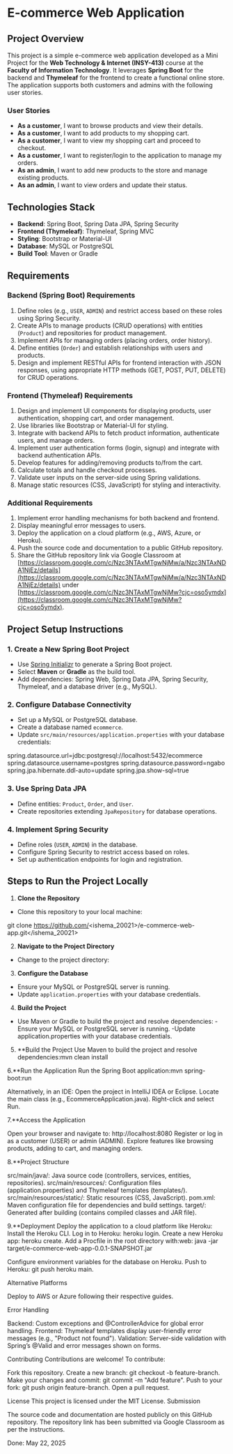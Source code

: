 # E-commerce Web Application

## Project Overview
This project is a simple e-commerce web application developed as a Mini Project for the **Web Technology & Internet (INSY-413)** course at the **Faculty of Information Technology**. It leverages **Spring Boot** for the backend and **Thymeleaf** for the frontend to create a functional online store. The application supports both customers and admins with the following user stories.

### User Stories
- **As a customer**, I want to browse products and view their details.
- **As a customer**, I want to add products to my shopping cart.
- **As a customer**, I want to view my shopping cart and proceed to checkout.
- **As a customer**, I want to register/login to the application to manage my orders.
- **As an admin**, I want to add new products to the store and manage existing products.
- **As an admin**, I want to view orders and update their status.

## Technologies Stack
- **Backend**: Spring Boot, Spring Data JPA, Spring Security
- **Frontend (Thymeleaf)**: Thymeleaf, Spring MVC
- **Styling**: Bootstrap or Material-UI
- **Database**: MySQL or PostgreSQL
- **Build Tool**: Maven or Gradle

## Requirements

### Backend (Spring Boot) Requirements 
1. Define roles (e.g., `USER`, `ADMIN`) and restrict access based on these roles using Spring Security.
2. Create APIs to manage products (CRUD operations) with entities (`Product`) and repositories for product management.
3. Implement APIs for managing orders (placing orders, order history).
4. Define entities (`Order`) and establish relationships with users and products.
5. Design and implement RESTful APIs for frontend interaction with JSON responses, using appropriate HTTP methods (GET, POST, PUT, DELETE) for CRUD operations.

### Frontend (Thymeleaf) Requirements 
1. Design and implement UI components for displaying products, user authentication, shopping cart, and order management.
2. Use libraries like Bootstrap or Material-UI for styling.
3. Integrate with backend APIs to fetch product information, authenticate users, and manage orders.
4. Implement user authentication forms (login, signup) and integrate with backend authentication APIs.
5. Develop features for adding/removing products to/from the cart.
6. Calculate totals and handle checkout processes.
7. Validate user inputs on the server-side using Spring validations.
8. Manage static resources (CSS, JavaScript) for styling and interactivity.

### Additional Requirements 
1. Implement error handling mechanisms for both backend and frontend.
2. Display meaningful error messages to users.
3. Deploy the application on a cloud platform (e.g., AWS, Azure, or Heroku).
4. Push the source code and documentation to a public GitHub repository.
5. Share the GitHub repository link via Google Classroom at [https://classroom.google.com/c/Nzc3NTAxMTgwNjMw/a/Nzc3NTAxNDA1NjEz/details](https://classroom.google.com/c/Nzc3NTAxMTgwNjMw/a/Nzc3NTAxNDA1NjEz/details) under [https://classroom.google.com/c/Nzc3NTAxMTgwNjMw?cjc=oso5ymdx](https://classroom.google.com/c/Nzc3NTAxMTgwNjMw?cjc=oso5ymdx).

## Project Setup Instructions
### 1. Create a New Spring Boot Project
- Use [Spring Initializr](https://start.spring.io/) to generate a Spring Boot project.
- Select **Maven** or **Gradle** as the build tool.
- Add dependencies: Spring Web, Spring Data JPA, Spring Security, Thymeleaf, and a database driver (e.g., MySQL).

### 2. Configure Database Connectivity
- Set up a MySQL or PostgreSQL database.
- Create a database named `ecommerce`.
- Update `src/main/resources/application.properties` with your database credentials:

spring.datasource.url=jdbc:postgresql://localhost:5432/ecommerce
spring.datasource.username=postgres
spring.datasource.password=ngabo
spring.jpa.hibernate.ddl-auto=update
spring.jpa.show-sql=true


### 3. Use Spring Data JPA
- Define entities: `Product`, `Order`, and `User`.
- Create repositories extending `JpaRepository` for database operations.

### 4. Implement Spring Security
- Define roles (`USER`, `ADMIN`) in the database.
- Configure Spring Security to restrict access based on roles.
- Set up authentication endpoints for login and registration.

## Steps to Run the Project Locally
1. **Clone the Repository**
 - Clone this repository to your local machine:

git clone https://github.com/<ishema_20021>/e-commerce-web-app.git</ishema_20021>


2. **Navigate to the Project Directory**
- Change to the project directory:


3. **Configure the Database**
- Ensure your MySQL or PostgreSQL server is running.
- Update `application.properties` with your database credentials.

4. **Build the Project**
- Use Maven or Gradle to build the project and resolve dependencies:
-Ensure your MySQL or PostgreSQL server is running.
-Update application.properties with your database credentials.

5. **Build the Project
Use Maven to build the project and resolve dependencies:mvn clean install

6.**Run the Application
Run the Spring Boot application:mvn spring-boot:run


Alternatively, in an IDE:
Open the project in IntelliJ IDEA or Eclipse.
Locate the main class (e.g., EcommerceApplication.java).
Right-click and select Run.


7.**Access the Application

Open your browser and navigate to: http://localhost:8080
Register or log in as a customer (USER) or admin (ADMIN).
Explore features like browsing products, adding to cart, and managing orders.



8.**Project Structure

src/main/java/: Java source code (controllers, services, entities, repositories).
src/main/resources/: Configuration files (application.properties) and Thymeleaf templates (templates/).
src/main/resources/static/: Static resources (CSS, JavaScript).
pom.xml: Maven configuration file for dependencies and build settings.
target/: Generated after building (contains compiled classes and JAR file).

9.**Deployment
Deploy the application to a cloud platform like Heroku:
Install the Heroku CLI.
Log in to Heroku: heroku login.
Create a new Heroku app: heroku create.
Add a Procfile in the root directory with:web: java -jar target/e-commerce-web-app-0.0.1-SNAPSHOT.jar


Configure environment variables for the database on Heroku.
Push to Heroku: git push heroku main.

Alternative Platforms

Deploy to AWS or Azure following their respective guides.

Error Handling

Backend: Custom exceptions and @ControllerAdvice for global error handling.
Frontend: Thymeleaf templates display user-friendly error messages (e.g., "Product not found").
Validation: Server-side validation with Spring’s @Valid and error messages shown on forms.

Contributing
Contributions are welcome! To contribute:

Fork this repository.
Create a new branch: git checkout -b feature-branch.
Make your changes and commit: git commit -m "Add feature".
Push to your fork: git push origin feature-branch.
Open a pull request.

License
This project is licensed under the MIT License.
Submission

The source code and documentation are hosted publicly on this GitHub repository.
The repository link has been submitted via Google Classroom as per the instructions.


Done: May 22, 2025
